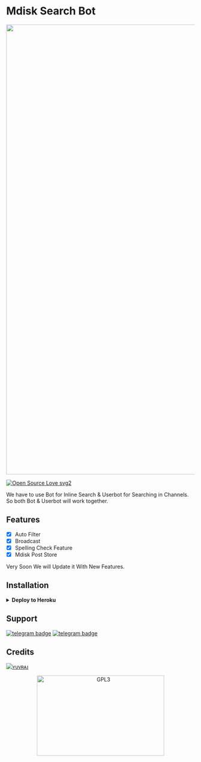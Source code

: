 # Mdisk Search Bot

<p align="center"><img src="https://telegra.ph/file/fe54eb9ef89ed14afd2bc.jpg" width="1200"></a></p>

[![Open Source Love svg2](https://badges.frapsoft.com/os/v2/open-source.svg?v=103)](https://github.com/FilmyFather/mdisk-search-bot)   


We have to use Bot for Inline Search & Userbot for Searching in Channels. So both Bot & Userbot will work together.

## Features

- [x] Auto Filter
- [x] Broadcast 
- [x] Spelling Check Feature
- [x] Mdisk Post Store

Very Soon We will Update it With New Features. 

## Installation

<details><summary><b>Deploy to Heroku</b></summary>
<p>
<br>
<a href="https://heroku.com/deploy?template=https://github.com/KGN-BOTS/mdisk-search-bot">
  <img src="https://www.herokucdn.com/deploy/button.svg" alt="Deploy">
</a>
</p>
</details>

## Support
[![telegram badge](https://img.shields.io/badge/Telegram-Group-30302f?style=flat&logo=telegram)](https://telegram.dog/RequestingHuB)
[![telegram badge](https://img.shields.io/badge/Telegram-Channel-30302f?style=flat&logo=telegram)](https://telegram.dog/FilmyFather_BotList)

## Credits 
[![ʏᴜᴠʀᴀᴊ](https://img.shields.io/static/v1?label=ZAHID&message=dev&color=critical)](https://telegram.dog/Yuvi_4502)

<p align="center">
    <a href="https://t.me/RequestingHuB">
        <img alt="GPL3" src ="https://telegra.ph/file/c4f778ccfc576a954dd20.gif" width="340" height="214"/>
    </a>
</p>



